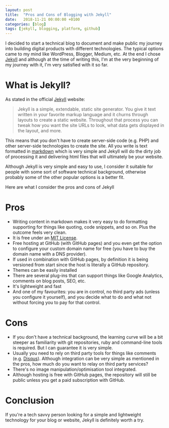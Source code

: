```yaml
---
layout: post
title:  "Pros and Cons of Blogging with Jekyll"
date:   2018-11-21 00:00:00 +0100
categories: [blog]
tags: [jekyll, blogging, platform, github]
---
```


I decided to start a technical blog to document and make public my journey into
building digital products with different technologies. The typical options came
to my mind like WordPress, Blogger, Medium, etc. At the end I chose
[Jekyll](https://jekyllrb.com/docs/) and although at the time of writing this,
I'm at the very beginning of my journey with it, I'm very satisfied with it so far.

# What is Jekyll?

As stated in the official [Jekyll](https://jekyllrb.com/docs/) website:

> Jekyll is a simple, extendable, static site generator. You give it text written
in your favorite markup language and it churns through layouts to create a static
website. Throughout that process you can tweak how you want the site URLs to look,
what data gets displayed in the layout, and more.

This means that you don't have to create server-side code (e.g. PHP) and other
server-side technologies to create the site. All you write is text formatted in
[markdown](https://en.wikipedia.org/wiki/Markdown) which is very simple and Jekyll
will do the dirty job of processing it and delivering html files that will
ultimately be your website.

Although Jekyll is very simple and easy to use, I consider it suitable for people
with some sort of software technical background, otherwise probably some of the
other popular options is a better fit.

Here are what I consider the pros and cons of Jekyll

# Pros
- Writing content in markdown makes it very easy to do formatting supporting for
things like quoting, code snippets, and so on. Plus the outcome feels very clean.
- It is free under an [MIT License](https://github.com/jekyll/jekyll/blob/master/LICENSE).
- Free hosting at GitHub (with GitHub pages) and you even get the option to configure
your custom domain name for free (you have to buy the domain name with a DNS provider).
- If used in combination with GitHub pages, by definition it is being versioned
from start since the host is literally a GitHub repository.
- Themes can be easily installed
- There are several plug-ins that can support things like Google Analytics, comments
on blog posts, SEO, etc.
- It's lightweight and fast
- And one of my favourites: you are in control, no third party ads (unless you
configure it yourself), and you decide what to do and what not without forcing
you to pay for that control.

# Cons
- If you don't have a technical background, the learning curve will be a bit steeper
as familiarity with git repositories, ruby and command-line tools is required.
But I can guarantee it is very simple.
- Usually you need to rely on third party tools for things like comments (e.g.
[Disqus](https://disqus.com/)). Although integration can be very simple as
mentioned in the pros, how much do you want to relay on third party services?
- There's no image manipulation/optimisation tool integrated.
- Although hosting is free with GitHub pages, the repository will still be public
unless you get a paid subscription with GitHub.

# Conclusion
If you're a tech savvy person looking for a simple and lightweight technology for
your blog or website, Jekyll is definitely worth a try.

